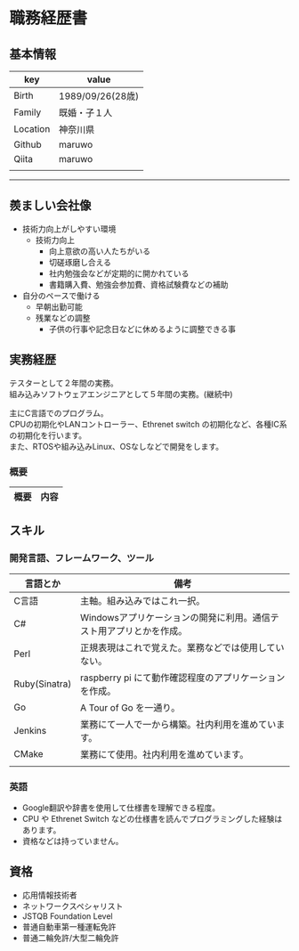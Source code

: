 # 職務経歴書

## 基本情報
|key|value|
|---|---|
|Birth|1989/09/26(28歳)|
|Family|既婚・子１人|
|Location|神奈川県|
|Github|maruwo|
|Qiita|maruwo|
|||


---
## 羨ましい会社像

- 技術力向上がしやすい環境
	- 技術力向上
		- 向上意欲の高い人たちがいる
		- 切磋琢磨し合える
		- 社内勉強会などが定期的に開かれている
		- 書籍購入費、勉強会参加費、資格試験費などの補助
- 自分のペースで働ける
	- 早朝出勤可能
	- 残業などの調整
		- 子供の行事や記念日などに休めるように調整できる事


## 実務経歴

テスターとして２年間の実務。<br>
組み込みソフトウェアエンジニアとして５年間の実務。(継続中)

主にC言語でのプログラム。<br>
CPUの初期化やLANコントローラー、Ethrenet switch の初期化など、各種IC系の初期化を行います。<br>
また、RTOSや組み込みLinux、OSなしなどで開発をします。

### 概要

|概要|内容|
|----|----|


## スキル

### 開発言語、フレームワーク、ツール

|言語とか|備考|
|----|----|
|C言語|主軸。組み込みではこれ一択。|
|C#|Windowsアプリケーションの開発に利用。通信テスト用アプリとかを作成。|
|Perl|正規表現はこれで覚えた。業務などでは使用していない。|
|Ruby(Sinatra)|raspberry pi にて動作確認程度のアプリケーションを作成。|
|Go|A Tour of Go を一通り。|
|Jenkins|業務にて一人で一から構築。社内利用を進めています。|
|CMake|業務にて使用。社内利用を進めています。|
|||

### 英語

* Google翻訳や辞書を使用して仕様書を理解できる程度。
 * CPU や Ethrenet Switch などの仕様書を読んでプログラミングした経験はあります。
* 資格などは持っていません。


## 資格
* 応用情報技術者
* ネットワークスペシャリスト
* JSTQB Foundation Level
* 普通自動車第一種運転免許
* 普通二輪免許/大型二輪免許
